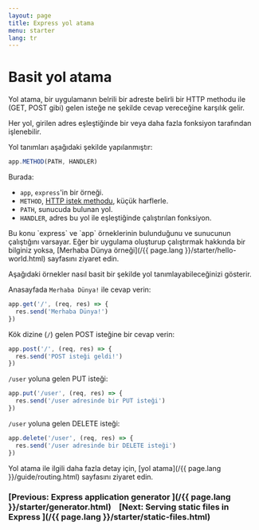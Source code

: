 ```yaml
---
layout: page
title: Express yol atama
menu: starter
lang: tr
---
```

# Basit yol atama

Yol atama, bir uygulamanın belrili bir adreste belirli bir HTTP methodu ile (GET, POST gibi) gelen isteğe ne şekilde cevap vereceğine karşılık gelir.

Her yol, girilen adres eşleştiğinde bir veya daha fazla fonksiyon tarafından işlenebilir.

Yol tanımları aşağıdaki şekilde yapılanmıştır:

```js
app.METHOD(PATH, HANDLER)
```

Burada:

- `app`, `express`'in bir örneği.
- `METHOD`, [HTTP istek methodu](https://en.wikipedia.org/wiki/Hypertext_Transfer_Protocol#Request_methods), küçük harflerle.
- `PATH`, sunucuda bulunan yol.
- `HANDLER`, adres bu yol ile eşleştiğinde çalıştırılan fonksiyon.

<div class="doc-box doc-notice" markdown="1">
Bu konu `express` ve `app` örneklerinin bulunduğunu ve sunucunun çalıştığını varsayar. Eğer bir uygulama oluşturup çalıştırmak hakkında bir bilginiz yoksa, [Merhaba Dünya örneği](/{{ page.lang }}/starter/hello-world.html) sayfasını ziyaret edin.
</div>

Aşağıdaki örnekler nasıl basit bir şekilde yol tanımlayabileceğinizi gösterir.

Anasayfada `Merhaba Dünya!` ile cevap verin:

```js
app.get('/', (req, res) => {
  res.send('Merhaba Dünya!')
})
```

Kök dizine (`/`) gelen POST isteğine bir cevap verin:

```js
app.post('/', (req, res) => {
  res.send('POST isteği geldi!')
})
```

`/user` yoluna gelen PUT isteği:

```js
app.put('/user', (req, res) => {
  res.send('/user adresinde bir PUT isteği')
})
```

`/user` yoluna gelen DELETE isteği:

```js
app.delete('/user', (req, res) => {
  res.send('/user adresinde bir DELETE isteği')
})
```

Yol atama ile ilgili daha fazla detay için, [yol atama](/{{ page.lang }}/guide/routing.html) sayfasını ziyaret edin.

###  [Previous: Express application generator ](/{{ page.lang }}/starter/generator.html)&nbsp;&nbsp;&nbsp;&nbsp;[Next: Serving static files in Express ](/{{ page.lang }}/starter/static-files.html)
